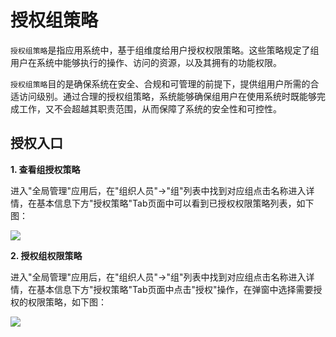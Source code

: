 授权组策略
===

`授权组策略`是指应用系统中，基于组维度给用户授权权限策略。这些策略规定了组用户在系统中能够执行的操作、访问的资源，以及其拥有的功能权限。

`授权组策略`目的是确保系统在安全、合规和可管理的前提下，提供组用户所需的合适访问级别。通过合理的授权组策略，系统能够确保组用户在使用系统时既能够完成工作，又不会超越其职责范围，从而保障了系统的安全性和可控性。

## 授权入口

**1. 查看组授权策略**

进入"全局管理"应用后，在"组织人员"->"组"列表中找到对应组点击名称进入详情，在基本信息下方"授权策略"Tab页面中可以看到已授权权限策略列表，如下图：

![](https://bj-c1-prod-files.xcan.cloud/storage/pubapi/v1/file/group-policylist.png?fid=207887511026925719&fpt=zS0phgFMrNydDUg5i45zSLFRyd9Axe5B0RixEjvC)

**2. 授权组权限策略**

进入"全局管理"应用后，在"组织人员"->"组"列表中找到对应组点击名称进入详情，在基本信息下方"授权策略"Tab页面中点击"授权"操作，在弹窗中选择需要授权的权限策略，如下图：

![](https://bj-c1-prod-files.xcan.cloud/storage/pubapi/v1/file/group-policyauth.png?fid=207887511026925717&fpt=yPzruP0bAO7eObHqhYYfG43P7KXwCDhYryupRFYX)
